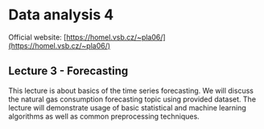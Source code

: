 # Data analysis 4
Official website: [https://homel.vsb.cz/~pla06/](https://homel.vsb.cz/~pla06/)

## Lecture 3 - Forecasting
This lecture is about basics of the time series forecasting. We will discuss the natural gas consumption forecasting topic using provided dataset. The lecture will demonstrate usage of basic statistical and machine learning algorithms as well as common preprocessing techniques.